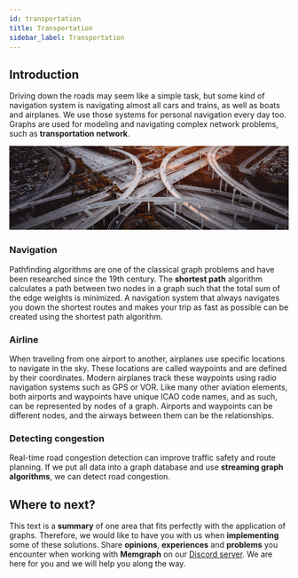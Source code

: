 ```yaml
---
id: transportation
title: Transportation
sidebar_label: Transportation
---
```


## Introduction

Driving down the roads may seem like a simple task, but some kind of navigation
system is navigating almost all cars and trains, as well as boats and airplanes.
We use those systems for personal navigation every day too. Graphs are used for
modeling and navigating complex network problems, such as **transportation
network**.

![memgraph-graph-algorithm-applications-transportation](../data/applications/memgraph-graph-algorithm-applications-transportation.png)

### Navigation

Pathfinding algorithms are one of the classical graph problems and have been
researched since the 19th century. The **shortest path** algorithm calculates a
path between two nodes in a graph such that the total sum of the edge weights is
minimized. A navigation system that always navigates you down the shortest
routes and makes your trip as fast as possible can be created using the shortest
path algorithm.

### Airline

When traveling from one airport to another, airplanes use specific locations to
navigate in the sky. These locations are called waypoints and are defined by
their coordinates. Modern airplanes track these waypoints using radio navigation
systems such as GPS or VOR. Like many other aviation elements, both airports and
waypoints have unique ICAO code names, and as such, can be represented by nodes
of a graph. Airports and waypoints can be different nodes, and the airways
between them can be the relationships.

### Detecting congestion

Real-time road congestion detection can improve traffic safety and route
planning. If we put all data into a graph database and use **streaming graph
algorithms**, we can detect road congestion.

## Where to next?

This text is a **summary** of one area that fits perfectly with the application
of graphs. Therefore, we would like to have you with us when **implementing**
some of these solutions. Share **opinions**, **experiences** and **problems**
you encounter when working with **Memgraph** on our [Discord
server](https://discord.gg/memgraph). We are here for you and we will help you
along the way.
